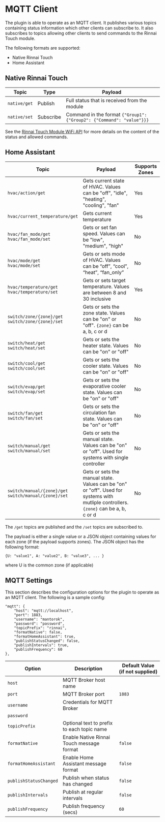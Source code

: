 # MQTT Client

The plugin is able to operate as an MQTT client. It publishes various topics containing status information which other clients can subscribe to. It also subscribes to topics allowing other clients to send commands to the Rinnai Touch module.

The following formats are supported:
* Native Rinnai Touch
* Home Assistant

## Native Rinnai Touch

|Topic|Type|Payload|
|-|-|-|
|`native/get`|Publish|Full status that is received from the module|
|`native/set`|Subscribe|Command in the format `{"Group1": {"Group2": {"Command": "value"}}}`|

See the [Rinnai Touch Module WiFi API](https://hvac-api-docs.s3.us-east-2.amazonaws.com/NBW2API_Iss1.3.pdf) for more details on the content of the status and allowed commands.

## Home Assistant

|Topic|Payload|Supports Zones|
|-|-|-|
|`hvac/action/get`|Gets current state of HVAC. Values can be "off", "idle", "heating", "cooling", "fan"|Yes|
|`hvac/current_temperature/get`|Gets current temperature|Yes|
|`hvac/fan_mode/get`<br/>`hvac/fan_mode/set`|Gets or set fan speed. Values can be "low", "medium", "high"|No|
|`hvac/mode/get`<br/>`hvac/mode/set`|Gets or sets mode of HVAC. Values can be “off”, “cool”, “heat”, “fan_only”|No|
|`hvac/temperature/get`<br/>`hvac/temperature/set`|Gets or sets target temperature. Values are between 8 and 30 inclusive|Yes|
|`switch/zone/{zone}/get`<br/>`switch/zone/{zone}/set`|Gets or sets the zone state. Values can be "on" or "off". `{zone}` can be a, b, c or d|No|
|`switch/heat/get`<br/>`switch/heat/set`|Gets or sets the heater state. Values can be "on" or "off"|No|
|`switch/cool/get`<br/>`switch/cool/set`|Gets or sets the cooler state. Values can be "on" or "off"|No|
|`switch/evap/get`<br/>`switch/evap/set`|Gets or sets the evaporative cooler state. Values can be "on" or "off"|No|
|`switch/fan/get`<br/>`switch/fan/set`|Gets or sets the circulation fan state. Values can be "on" or "off"|No|
|`switch/manual/get`<br/>`switch/manual/set`|Gets or sets the manual state. Values can be "on" or "off". Used for systems with single controller|No|
|`switch/manual/{zone}/get`<br/>`switch/manual/{zone}/set`|Gets or sets the manual state. Values can be "on" or "off". Used for systems with mutliple controllers. `{zone}` can be a, b, c or d|No|


The `/get` topics are published and the `/set` topics are subscribed to. 

The payload is either a single value or a JSON object containing values for each zone (if the payload supports zones). The JSON object has the following format:

    {U: "value1", A: "value2", B: "value3", ... }

where U is the common zone (if applicable)

## MQTT Settings

This section describes the configuration options for the plugin to operate as an MQTT client. The following is a sample config:

    "mqtt": {
        "host": "mqtt://localhost",
        "port": 1883,
        "username": "mantorok",
        "password": "password",
        "topicPrefix": "rinnai",
        "formatNative": false,
        "formatHomeAssistant": true,
        "publishStatusChanged": false,
        "publishIntervals": true,
        "publishFrequency": 60
    },

|Option|Description|Default Value (if not supplied)|
|-|-|-|
|`host`|MQTT Broker host name||
|`port`|MQTT Broker port|`1883`|
|`username`|Credentials for MQTT Broker||
|`password`|||
|`topicPrefix`|Optional text to prefix to each topic name||
|`formatNative`|Enable Native Rinnai Touch message format|`false`|
|`formatHomeAssistant`|Enable Home Assistant message format|`false`|
|`publishStatusChanged`|Publish when status has changed|`false`|
|`publishIntervals`|Publish at regular intervals|`false`|
|`publishFrequency`|Publish frequency (secs)|`60`|